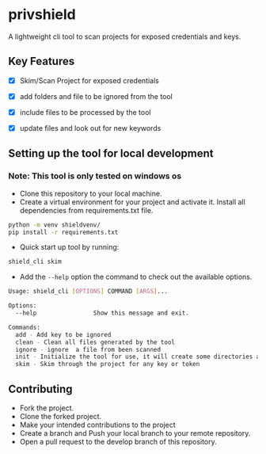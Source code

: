 # privshield 

A lightweight cli tool to scan projects for exposed credentials and keys.

## Key Features

- [x] Skim/Scan Project for exposed credentials
- [x] add folders and file to be ignored from the tool
- [x] include files to be processed by the tool
- [x] update files and look out for new keywords


## Setting up the tool for local development
### Note: This tool is only tested on windows os
- Clone this repository to your local machine.
- Create a virtual environment for your project and activate it. Install all dependencies from  requirements.txt file.

```bash
python -m venv shieldvenv/
pip install -r requirements.txt
```


- Quick start up tool by running:

```bash
shield_cli skim
```

- Add the `--help` option the command to check out the available options.

```bash
Usage: shield_cli [OPTIONS] COMMAND [ARGS]...

Options:
  --help                Show this message and exit.

Commands:
  add - Add key to be ignored
  clean - Clean all files generated by the tool
  ignore - ignore  a file from been scanned
  init - Initialize the tool for use, it will create some directories and... 
  skim - Skim through the project for any key or token
```




## Contributing

- Fork the project.
- Clone the forked project.
- Make your intended contributions to the project
- Create a branch and Push your local branch to your remote repository.
- Open a pull request to the develop branch of this repository.

